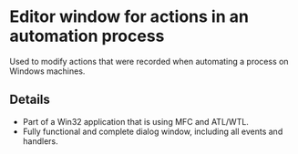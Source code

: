 # Editor window for actions in an automation process
Used to modify actions that were recorded when automating a process on Windows machines.

## Details
- Part of a Win32 application that is using MFC and ATL/WTL.
- Fully functional and complete dialog window, including all events and handlers.